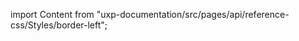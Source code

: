 
import Content from "uxp-documentation/src/pages/api/reference-css/Styles/border-left";

<Content query="product=photoshop"/>
